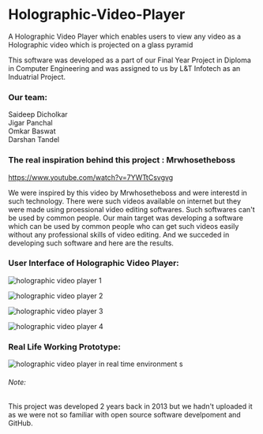 # Holographic-Video-Player
A Holographic Video Player which enables users to view any video as a Holographic video which is projected on a glass pyramid

This software was developed as a part of our Final Year Project in Diploma in Computer Engineering and was assigned to us by L&T Infotech as an Induatrial Project.

### Our team:<br/>
  Saideep Dicholkar<br/>
  Jigar Panchal<br/>
  Omkar Baswat<br/>
  Darshan Tandel<br/>

### The real inspiration behind this project : Mrwhosetheboss
https://www.youtube.com/watch?v=7YWTtCsvgvg

We were inspired by this video by Mrwhosetheboss and were interestd in such technology. There were such videos available on internet but they were made using proessional video editing softwares. Such softwares can't be used by common people. Our main target was developing a software which can be used by common people who can get such videos easily without any professional skills of video editing. And we succeded in developing such software and here are the results.

### User Interface of Holographic Video Player:

![holographic video player 1](https://user-images.githubusercontent.com/30663492/30781455-aadf8b50-a13c-11e7-9267-fc22491c7196.png)

![holographic video player 2](https://user-images.githubusercontent.com/30663492/30781471-d6ac2464-a13c-11e7-9420-42b2d677df86.png)

![holographic video player 3](https://user-images.githubusercontent.com/30663492/30781477-fc8b680c-a13c-11e7-99ef-7092c781777b.png)

![holographic video player 4](https://user-images.githubusercontent.com/30663492/30781479-0de743c8-a13d-11e7-9d61-76bb3c7f5ced.png)

### Real Life Working Prototype:

![holographic video player in real time environment s](https://user-images.githubusercontent.com/30663492/30781540-341f6fec-a13e-11e7-9fb1-edf0e2f48c11.JPG)


###### Note: 
This project was developed 2 years back in 2013 but we hadn't uploaded it as we were not so familiar with open source software develpoment and GitHub.
